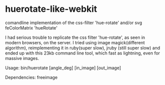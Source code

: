 # huerotate-like-webkit
comandline implementation of the css-filter 'hue-rotate' and/or svg feColorMatrix 'hueRotate'

I had serious trouble to replicate the css filter 'hue-rotate', as seen in modern browsers, on the server.
I tried using image magick(different algorithm), reimplementing it in ruby(super slow), jruby (still super slow) and ended up with this 23kb command line tool, which fast as lightning, even for massive images.

Usage:
bin/huerotate [angle_deg] [in_image] [out_image]

Dependencies:
freeimage
